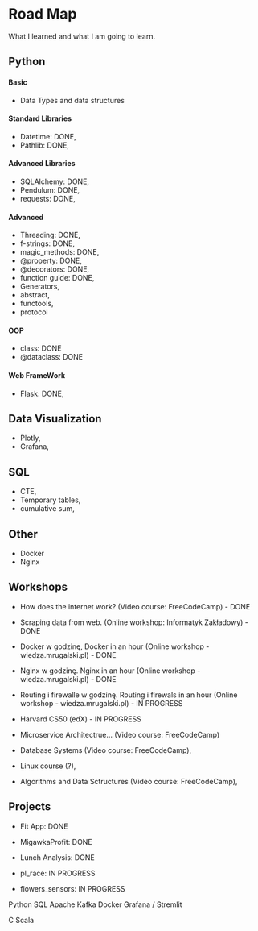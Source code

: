 # Road Map
What I learned and what I am going to learn. 

## Python

#### Basic
- Data Types and data structures

#### Standard Libraries
- Datetime: DONE,
- Pathlib: DONE,

#### Advanced Libraries
- SQLAlchemy: DONE,
- Pendulum: DONE,
- requests: DONE,

#### Advanced
- Threading: DONE,
- f-strings: DONE,
- magic_methods: DONE,
- @property: DONE,
- @decorators: DONE,
- function guide: DONE,
- Generators,
- abstract,
- functools,
- protocol

#### OOP
- class: DONE
- @dataclass: DONE

#### Web FrameWork
- Flask: DONE,

## Data Visualization
- Plotly,
- Grafana,

## SQL
- CTE,
- Temporary tables,
- cumulative sum,

## Other
- Docker
- Nginx


## Workshops
- How does the internet work? (Video course: FreeCodeCamp) - DONE
- Scraping data from web. (Online workshop: Informatyk Zakładowy) - DONE
- Docker w godzinę, Docker in an hour (Online workshop - wiedza.mrugalski.pl) - DONE
- Nginx w godzinę. Nginx in an hour (Online workshop - wiedza.mrugalski.pl) - DONE

- Routing i firewalle w godzinę. Routing i firewals in an hour (Online workshop - wiedza.mrugalski.pl) - IN PROGRESS
- Harvard CS50 (edX) - IN PROGRESS

- Microservice Architectrue...  (Video course: FreeCodeCamp)
- Database Systems (Video course: FreeCodeCamp),
- Linux course (?),
- Algorithms and Data Sctructures (Video course: FreeCodeCamp),


## Projects
- Fit App: DONE
- MigawkaProfit: DONE
- Lunch Analysis: DONE

- pl_race: IN PROGRESS
- flowers_sensors: IN PROGRESS

Python
SQL
Apache Kafka
Docker
Grafana / Stremlit

C
Scala